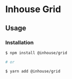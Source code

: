 # Inhouse Grid

## Usage

### Installation

```bash
$ npm install @inhouse/grid

# or

$ yarn add @inhouse/grid
```
